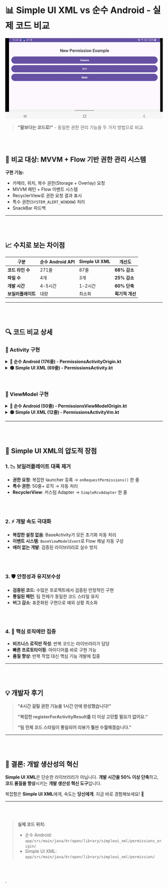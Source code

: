 # 📊 Simple UI XML vs 순수 Android - 실제 코드 비교

![simple_example.gif](example%2Fsimple_example.gif)

> **"말보다는 코드로!"** - 동일한 권한 관리 기능을 두 가지 방법으로 비교.

<br>
</br>

## 🎯 비교 대상: MVVM + Flow 기반 권한 관리 시스템

**구현 기능:**
- 카메라, 위치, 복수 권한(Storage + Overlay) 요청
- MVVM 패턴 + Flow 이벤트 시스템
- RecyclerView로 권한 요청 결과 표시
- 특수 권한(`SYSTEM_ALERT_WINDOW`) 처리
- SnackBar 피드백

---

<br>
</br>

## 📈 수치로 보는 차이점

| 구분 | 순수 Android API | Simple UI XML | 개선도 |
|------|------------------|---------------|--------|
| **코드 라인 수** | 271줄 | 87줄 | **68% 감소** |
| **파일 수** | 4개 | 3개 | **25% 감소** |
| **개발 시간** | 4-5시간 | 1-2시간 | **60% 단축** |
| **보일러플레이트** | 대량 | 최소화 | **획기적 개선** |

---

<br>
</br>

## 🔍 코드 비교 상세

### 📱 Activity 구현

<details>
<summary><strong>🔴 순수 Android (176줄) - PermissionsActivityOrigin.kt</strong></summary>

```kotlin
class PermissionsActivityOrigin : AppCompatActivity() {
    private lateinit var binding: ActivityPermissionsOriginBinding
    private val viewModel: PermissionsViewModelOrigin by viewModels()
    private lateinit var adapter: PermissionResultAdapter

    // 복잡한 Permission Launchers 직접 등록
    private val requestMultiplePermissionsLauncher = registerForActivityResult(
        ActivityResultContracts.RequestMultiplePermissions()
    ) { permissions -> handlePermissionResults(permissions) }

    private val requestOverlayPermissionLauncher = registerForActivityResult(
        ActivityResultContracts.StartActivityForResult()
    ) { handleOverlayPermissionResult() }

    override fun onCreate(savedInstanceState: Bundle?) {
        super.onCreate(savedInstanceState)

        // DataBinding 수동 설정
        binding = DataBindingUtil.setContentView(this, R.layout.activity_permissions_origin)
        binding.vm = viewModel
        binding.lifecycleOwner = this

        setupRecyclerView() // RecyclerView 수동 설정
        observeViewModel()  // Flow 수동 구독
    }

    // 복잡한 권한 분리 로직 (일반 vs 특수)
    private fun requestPermissions(permissions: List<String>) {
        val normalPermissions = permissions.filter { it != Manifest.permission.SYSTEM_ALERT_WINDOW }
        val hasOverlayPermission = permissions.contains(Manifest.permission.SYSTEM_ALERT_WINDOW)

        // ... 50줄 이상의 복잡한 처리 로직
    }

    // 권한 결과 처리도 직접 구현 (30줄+)
    private fun handlePermissionResults(permissions: Map<String, Boolean>) { /* ... */ }
    private fun handleOverlayPermissionResult() { /* ... */ }
}
```
</details>

<details>
<summary><strong>🟢 Simple UI XML (69줄) - PermissionsActivity.kt</strong></summary>

```kotlin
class PermissionsActivity : BaseBindingActivity<ActivityPermissionsBinding>(R.layout.activity_permissions) {

    private val vm: PermissionsActivityVm by viewModels()

    // 간단한 어댑터 설정
    private val adapter = SimpleRcvAdapter<String>(R.layout.item_rcv_textview) {
        holder, item, position -> holder.findViewById<TextView>(R.id.tvItem01).text = item
    }.apply {
        setOnItemClickListener { i, s, view -> view.snackBarShowShort("OnClick ${s}") }
    }

    override fun onCreate(savedInstanceState: Bundle?) {
        super.onCreate(savedInstanceState)
        binding.vm = vm
        lifecycle.addObserver(vm)
        binding.rcvPermission.adapter = adapter
        eventVmCollect() // 자동 이벤트 구독
    }

    override fun eventVmCollect() {
        lifecycleScope.launch {
            vm.mEventVm.collect {
                when (it) {
                    is PermissionsActivityVmEvent.OnClickPermissionsCamera ->
                        permissions(listOf(Manifest.permission.CAMERA))
                    is PermissionsActivityVmEvent.OnClickPermissionsLocation ->
                        permissions(listOf(Manifest.permission.ACCESS_FINE_LOCATION))
                    is PermissionsActivityVmEvent.OnClickPermissionsMulti ->
                        permissions(listOf(
                            Manifest.permission.WRITE_EXTERNAL_STORAGE,
                            Manifest.permission.SYSTEM_ALERT_WINDOW
                        ))
                }
            }
        }
    }

    // 권한 요청이 단 한 줄!
    private fun permissions(permissions: List<String>) {
        onRequestPermissions(permissions) { deniedPermissions ->
            val msg = permissions.toString() + if (deniedPermissions.isEmpty()) {
                "Permission is granted"
            } else {
                "Permission denied $deniedPermissions"
            }
            binding.btnCameraPermission.snackBarMakeShort(msg, SnackBarOption(actionText = "Ok")).show()
            adapter.addItem(msg)
        }
    }
}
```
</details>

<br>
</br>

### 🧠 ViewModel 구현

<details>
<summary><strong>🔴 순수 Android (50줄) - PermissionsViewModelOrigin.kt</strong></summary>

```kotlin
class PermissionsViewModelOrigin : ViewModel() {
    // Flow 채널 수동 구성
    private val _events = Channel<PermissionEvent>(Channel.BUFFERED)
    val events: Flow<PermissionEvent> = _events.receiveAsFlow()

    // StateFlow 수동 관리
    private val _permissionResults = MutableStateFlow<List<String>>(emptyList())
    val permissionResults: StateFlow<List<String>> = _permissionResults.asStateFlow()

    fun onClickCameraPermission() {
        viewModelScope.launch { _events.send(PermissionEvent.OnClickCameraPermission) }
    }
    // ... 반복적인 함수들

    // 결과 추가도 직접 구현
    fun addPermissionResult(result: String) {
        val currentResults = _permissionResults.value.toMutableList()
        currentResults.add(result)
        _permissionResults.value = currentResults
    }

    override fun onCleared() {
        super.onCleared()
        _events.close()
    }
}
```
</details>

<details>
<summary><strong>🟢 Simple UI XML (12줄) - PermissionsActivityVm.kt</strong></summary>

```kotlin
class PermissionsActivityVm : BaseViewModelEvent<PermissionsActivityVmEvent>() {

    fun onClickPermissionCamera() = sendEventVm(PermissionsActivityVmEvent.OnClickPermissionsCamera)

    fun onClickPermissionLocation() = sendEventVm(PermissionsActivityVmEvent.OnClickPermissionsLocation)

    fun onClickPermissionMulti() = sendEventVm(PermissionsActivityVmEvent.OnClickPermissionsMulti)
}
```
</details>

---

<br>
</br>

## 🚀 Simple UI XML의 압도적 장점

### 1. **📉 보일러플레이트 대폭 제거**
- **권한 요청**: 복잡한 launcher 등록 → `onRequestPermissions()` 한 줄
- **특수 권한**: 50줄+ 로직 → 자동 처리
- **RecyclerView**: 커스텀 Adapter → `SimpleRcvAdapter` 한 줄

<br>
</br>

### 2. **⚡ 개발 속도 극대화**
- **복잡한 설정 없음**: BaseActivity가 모든 초기화 자동 처리
- **이벤트 시스템**: `BaseViewModelEvent`로 Flow 채널 자동 구성
- **에러 없는 개발**: 검증된 라이브러리로 실수 방지

<br>
</br>

### 3. **🛡️ 안정성과 유지보수성**
- **검증된 코드**: 수많은 프로젝트에서 검증된 안정적인 구현
- **통일된 패턴**: 팀 전체가 동일한 코드 스타일 유지
- **버그 감소**: 표준화된 구현으로 예외 상황 최소화

<br>
</br>

### 4. **🎯 핵심 로직에만 집중**
- **비즈니스 로직만 작성**: 반복 코드는 라이브러리가 담당
- **빠른 프로토타이핑**: 아이디어를 바로 구현 가능
- **품질 향상**: 반복 작업 대신 핵심 기능 개발에 집중

---

<br>
</br>

## 💡 개발자 후기

> **"4시간 걸릴 권한 기능을 1시간 만에 완성했습니다!"**
>
> **"복잡한 registerForActivityResult를 더 이상 고민할 필요가 없어요."**
>
> **"팀 전체 코드 스타일이 통일되어 리뷰가 훨씬 수월해졌습니다."**

---

<br>
</br>

## 🎉 결론: 개발 생산성의 혁신

**Simple UI XML**은 단순한 라이브러리가 아닙니다.
**개발 시간을 50% 이상 단축**하고, **코드 품질을 향상**시키는 **개발 생산성 혁신 도구**입니다.

복잡함은 **Simple UI XML**에게, 속도는 **당신에게**.
지금 바로 경험해보세요! 🚀

---

<br>
</br>

> **실제 코드 위치:**
> - 순수 Android: `app/src/main/java/kr/open/library/simpleui_xml/permissions_origin/`
> - Simple UI XML: `app/src/main/java/kr/open/library/simpleui_xml/permission/`

<br>
</br>

.
